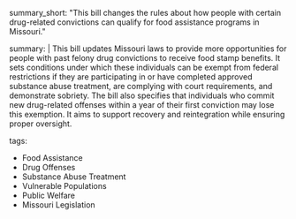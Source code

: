 summary_short: "This bill changes the rules about how people with certain drug-related convictions can qualify for food assistance programs in Missouri."

summary: |
  This bill updates Missouri laws to provide more opportunities for people with past felony drug convictions to receive food stamp benefits. It sets conditions under which these individuals can be exempt from federal restrictions if they are participating in or have completed approved substance abuse treatment, are complying with court requirements, and demonstrate sobriety. The bill also specifies that individuals who commit new drug-related offenses within a year of their first conviction may lose this exemption. It aims to support recovery and reintegration while ensuring proper oversight.

tags:
  - Food Assistance
  - Drug Offenses
  - Substance Abuse Treatment
  - Vulnerable Populations
  - Public Welfare
  - Missouri Legislation
